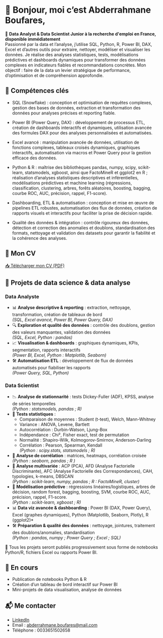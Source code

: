 # 👋 Bonjour, moi c’est Abderrahmane Boufares,

🎯 **Data Analyst & Data Scientist Junior à la recherche d'emploi en France, disponible immédiatement**  
Passionné par la data et l’analyse, j’utilise SQL, Python, R, Power BI, DAX, Excel et d’autres outils pour extraire, nettoyer, modéliser et visualiser les données.
Je réalise des analyses statistiques, tests, modélisations prédictives et dashboards dynamiques pour transformer des données complexes en indicateurs fiables et recommandations concrètes. 
Mon objectif : faire de la data un levier stratégique de performance, d’optimisation et de compréhension approfondie.

## 🧠 Compétences clés
- SQL (Snowflake) : conception et optimisation de requêtes complexes, gestion des bases de données, extraction et transformation des données pour analyses précises et reporting fiable.

- Power BI (Power Query, DAX) : développement de processus ETL, création de dashboards interactifs et dynamiques, utilisation avancée des formules DAX pour des analyses personnalisées et automatisées.

- Excel avancé : manipulation avancée de données, utilisation de fonctions complexes, tableaux croisés dynamiques, graphiques interactifs, automatisation via macros et Power Query pour la gestion efficace des données.

- Python & R : maîtrise des bibliothèques pandas, numpy, scipy, scikit-learn, statsmodels, xgboost, ainsi que FactoMineR et ggplot2 en R ; réalisation d’analyses statistiques descriptives et inférentielles, modélisations prédictives et machine learning (régressions, classification, clustering, arbres, forêts aléatoires, boosting, bagging, courbe ROC, AUC, précision, rappel, F1-score).

- Dashboarding, ETL & automatisation : conception et mise en œuvre de pipelines ETL robustes, automatisation des flux de données, création de rapports visuels et interactifs pour faciliter la prise de décision rapide.

- Qualité des données & intégration : contrôle rigoureux des données, détection et correction des anomalies et doublons, standardisation des formats, nettoyage et validation des datasets pour garantir la fiabilité et la cohérence des analyses.

## 📄 Mon CV
[📥 Télécharger mon CV (PDF)](https://github.com/Boufares-Abderrahmane/CV/blob/main/CV.pdf)

## 🧪 Projets de data science & data analyse

### Data Analyste
- 📊 **Analyse descriptive & reporting** : extraction, nettoyage, transformation, création de tableaux de bord  
  *(SQL, Excel avancé, Power BI, Power Query, DAX)*  
- 🔍 **Exploration et qualité des données** : contrôle des doublons, gestion des valeurs manquantes, validation des données  
  *(SQL, Excel, Python : pandas)*  
- 📈 **Visualisation & dashboards** : graphiques dynamiques, KPIs, segmentation, rapports interactifs  
  *(Power BI, Excel, Python : Matplotlib, Seaborn)*  
- 🛠 **Automatisation ETL** : développement de flux de données automatisés pour fiabiliser les rapports  
  *(Power Query, SQL, Python)*

### Data Scientist
- 📉 **Analyse de stationnarité** : tests Dickey-Fuller (ADF), KPSS, analyse de séries temporelles  
  *(Python : statsmodels, pandas ; R)*  
- 🧪 **Tests statistiques** :  
  - Comparaison de moyennes : Student (t-test), Welch, Mann-Whitney  
  - Variance : ANOVA, Levene, Bartlett  
  - Autocorrélation : Durbin-Watson, Ljung-Box  
  - Indépendance : Chi², Fisher exact, test de permutation  
  - Normalité : Shapiro-Wilk, Kolmogorov-Smirnov, Anderson-Darling  
  - Corrélation : Pearson, Spearman, Kendall  
  *(Python : scipy.stats, statsmodels ; R)*  
- 🔗 **Analyse de corrélation** : matrices, heatmaps, corrélation croisée  
  *(Python : seaborn, pandas ; R )*  
- 🧬 **Analyse multivariée** : ACP (PCA), AFD (Analyse Factorielle Discriminante), AFC (Analyse Factorielle des Correspondances), CAH, typologies, k-means, DBSCAN  
  *(Python : scikit-learn, numpy, pandas ; R : FactoMineR, cluster)*  
- 🎯 **Modélisation prédictive** : régressions linéaires/logistiques, arbres de décision, random forest, bagging, boosting, SVM, courbe ROC, AUC, précision, rappel, F1-score.  
  *(Python : scikit-learn, xgboost ; R)*  
- 📊 **Data viz avancée & dashboarding** : Power BI (DAX, Power Query), Excel (graphes dynamiques), Python (Matplotlib, Seaborn, Plotly), R (ggplot2)*  
- 🛠 **Préparation & qualité des données** : nettoyage, jointures, traitement des doublons/anomalies, standardisation  
  *(Python : pandas, numpy ; Power Query ; Excel ; SQL)*  

📁 Tous les projets seront publiés progressivement sous forme de notebooks Python/R, fichiers Excel ou rapports Power BI.
 

## 🚀 En cours
- Publication de notebooks Python & R  
- Création d’un tableau de bord interactif sur Power BI  
- Mini-projets de data visualisation, analyse de données

## 📬 Me contacter
- [LinkedIn](www.linkedin.com/in/abderrahmane-boufares)  
- Email : abderrahmane.boufares@mail.com
- Téléphone : 0033651502658
